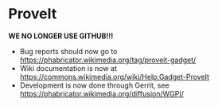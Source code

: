 # ProveIt

**WE NO LONGER USE GITHUB!!!**

* Bug reports should now go to https://phabricator.wikimedia.org/tag/proveit-gadget/
* Wiki documentation is now at https://commons.wikimedia.org/wiki/Help:Gadget-ProveIt
* Development is now done through Gerrit, see https://phabricator.wikimedia.org/diffusion/WGPI/
